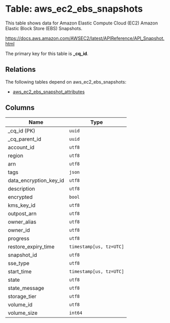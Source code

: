 # Table: aws_ec2_ebs_snapshots

This table shows data for Amazon Elastic Compute Cloud (EC2) Amazon Elastic Block Store (EBS) Snapshots.

https://docs.aws.amazon.com/AWSEC2/latest/APIReference/API_Snapshot.html

The primary key for this table is **_cq_id**.

## Relations

The following tables depend on aws_ec2_ebs_snapshots:
  - [aws_ec2_ebs_snapshot_attributes](aws_ec2_ebs_snapshot_attributes.md)

## Columns

| Name          | Type          |
| ------------- | ------------- |
|_cq_id (PK)|`uuid`|
|_cq_parent_id|`uuid`|
|account_id|`utf8`|
|region|`utf8`|
|arn|`utf8`|
|tags|`json`|
|data_encryption_key_id|`utf8`|
|description|`utf8`|
|encrypted|`bool`|
|kms_key_id|`utf8`|
|outpost_arn|`utf8`|
|owner_alias|`utf8`|
|owner_id|`utf8`|
|progress|`utf8`|
|restore_expiry_time|`timestamp[us, tz=UTC]`|
|snapshot_id|`utf8`|
|sse_type|`utf8`|
|start_time|`timestamp[us, tz=UTC]`|
|state|`utf8`|
|state_message|`utf8`|
|storage_tier|`utf8`|
|volume_id|`utf8`|
|volume_size|`int64`|